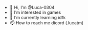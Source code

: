 - 👋 Hi, I’m @Luca-0304
- 👀 I’m interested in games
- 🌱 I’m currently learning idfk
- 📫 How to reach me dicord (.lucatm)

<!---
Luca-0304/Luca-0304 is a ✨ special ✨ repository because its `README.md` (this file) appears on your GitHub profile.
You can click the Preview link to take a look at your changes.
--->
